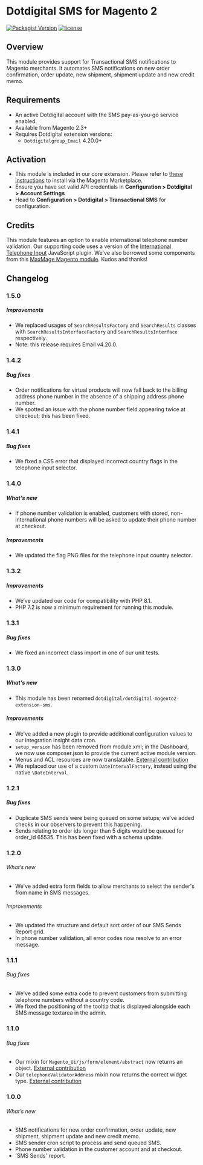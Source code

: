 # Dotdigital SMS for Magento 2
[![Packagist Version](https://img.shields.io/packagist/v/dotdigital/dotdigital-magento2-extension-sms?color=green&label=stable)](https://github.com/dotmailer/dotmailer-magento2-extension-sms/releases)
[![license](https://img.shields.io/github/license/mashape/apistatus.svg)](LICENSE.md)

## Overview
This module provides support for Transactional SMS notifications to Magento merchants. It automates SMS notifications on new order confirmation, order update, new shipment, shipment update and new credit memo.
  
## Requirements
- An active Dotdigital account with the SMS pay-as-you-go service enabled.
- Available from Magento 2.3+
- Requires Dotdigital extension versions:
  - `Dotdigitalgroup_Email` 4.20.0+
  
## Activation
- This module is included in our core extension. Please refer to [these instructions](https://github.com/dotmailer/dotmailer-magento2-extension#installation) to install via the Magento Marketplace.
- Ensure you have set valid API credentials in **Configuration > Dotdigital > Account Settings**
- Head to **Configuration > Dotdigital > Transactional SMS** for configuration.

## Credits
This module features an option to enable international telephone number validation. Our supporting code uses a version of the [International Telephone Input](https://github.com/jackocnr/intl-tel-input) JavaScript plugin. We've also borrowed some components from this [MaxMage Magento module](https://github.com/MaxMage/international-telephone-input). Kudos and thanks!

## Changelog

### 1.5.0

##### Improvements

- We replaced usages of `SearchResultsFactory` and `SearchResults` classes with `SearchResultsInterfaceFactory` and `SearchResultsInterface` respectively.
- Note: this release requires Email v4.20.0.

### 1.4.2

##### Bug fixes
- Order notifications for virtual products will now fall back to the billing address phone number in the absence of a shipping address phone number.
- We spotted an issue with the phone number field appearing twice at checkout; this has been fixed.

### 1.4.1

##### Bug fixes
- We fixed a CSS error that displayed incorrect country flags in the telephone input selector. 

### 1.4.0

##### What's new
- If phone number validation is enabled, customers with stored, non-international phone numbers will be asked to update their phone number at checkout.

##### Improvements
- We updated the flag PNG files for the telephone input country selector.

### 1.3.2

##### Improvements
- We’ve updated our code for compatibility with PHP 8.1.
- PHP 7.2 is now a minimum requirement for running this module.

### 1.3.1

##### Bug fixes
- We fixed an incorrect class import in one of our unit tests. 

### 1.3.0

##### What's new
- This module has been renamed `dotdigital/dotdigital-magento2-extension-sms`.

##### Improvements
- We've added a new plugin to provide additional configuration values to our integration insight data cron.
- `setup_version` has been removed from module.xml; in the Dashboard, we now use composer.json to provide the current active module version.
- Menus and ACL resources are now translatable. [External contribution](https://github.com/dotmailer/dotmailer-magento2-extension-sms/pull/5)
- We replaced our use of a custom `DateIntervalFactory`, instead using the native `\DateInterval`.

### 1.2.1 

##### Bug fixes
- Duplicate SMS sends were being queued on some setups; we’ve added checks in our observers to prevent this happening.
- Sends relating to order ids longer than 5 digits would be queued for order_id 65535. This has been fixed with a schema update.

### 1.2.0

###### What’s new
- We've added extra form fields to allow merchants to select the sender's from name in SMS messages.

###### Improvements
- We updated the structure and default sort order of our SMS Sends Report grid.
- In phone number validation, all error codes now resolve to an error message.

### 1.1.1

###### Bug fixes
- We've added some extra code to prevent customers from submitting telephone numbers without a country code.
- We fixed the positioning of the tooltip that is displayed alongside each SMS message textarea in the admin.

### 1.1.0

###### Bug fixes
- Our mixin for `Magento_Ui/js/form/element/abstract` now returns an object. [External contribution](https://github.com/dotmailer/dotmailer-magento2-extension-sms/pull/2)
- Our `telephoneValidatorAddress` mixin now returns the correct widget type. [External contribution](https://github.com/dotmailer/dotmailer-magento2-extension-sms/pull/3)

### 1.0.0
  
###### What’s new
- SMS notifications for new order confirmation, order update, new shipment, shipment update and new credit memo.
- SMS sender cron script to process and send queued SMS.
- Phone number validation in the customer account and at checkout.
- 'SMS Sends' report.

